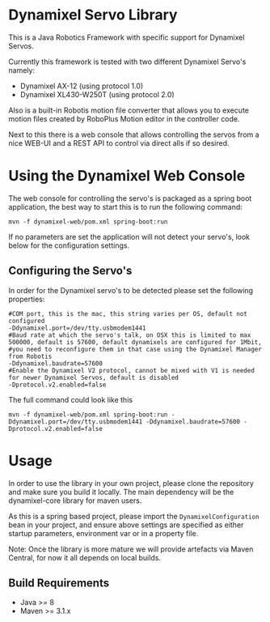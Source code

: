 # Dynamixel Servo Library
This is a Java Robotics Framework with specific support for Dynamixel Servos.

Currently this framework is tested with two different Dynamixel Servo's namely:
* Dynamixel AX-12 (using protocol 1.0)
* Dynamixel XL430-W250T (using protocol 2.0)
 

Also is a built-in Robotis motion file converter that allows you to execute motion files created 
by RoboPlus Motion editor in the controller code.

Next to this there is a web console that allows controlling the servos from a nice WEB-UI and a REST API to control
via direct alls if so desired.


# Using the Dynamixel Web Console
The web console for controlling the servo's is packaged as a spring boot application, the best way to start this is to run the following command:

```
mvn -f dynamixel-web/pom.xml spring-boot:run
```

If no parameters are set the application will not detect your servo's, look below for the configuration settings.

## Configuring the Servo's

In order for the Dynamixel servo's to be detected please set the following properties:
```
#COM port, this is the mac, this string varies per OS, default not configured
-Ddynamixel.port=/dev/tty.usbmodem1441
#Baud rate at which the servo's talk, on OSX this is limited to max 500000, default is 57600, default dynamixels are configured for 1Mbit, 
#you need to reconfigure them in that case using the Dynamixel Manager from Robotis
-Ddynamixel.baudrate=57600
#Enable the Dynamixel V2 protocol, cannot be mixed with V1 is needed for newer Dynamixel Servos, default is disabled
-Dprotocol.v2.enabled=false
```

The full command could look like this
```
mvn -f dynamixel-web/pom.xml spring-boot:run -Ddynamixel.port=/dev/tty.usbmodem1441 -Ddynamixel.baudrate=57600 -Dprotocol.v2.enabled=false 
```

# Usage
In order to use the library in your own project, please clone the repository and make sure you build it locally. The main dependency will be the dynamixel-core library for maven users.

As this is a spring based project, please import the ```DynamixelConfiguration``` bean in your project, and ensure above settings are specified as either startup parameters, 
environment var or in a property file.

Note: Once the library is more mature we will provide artefacts via Maven Central, for now it all depends on local builds.

## Build Requirements
* Java >= 8
* Maven >= 3.1.x


